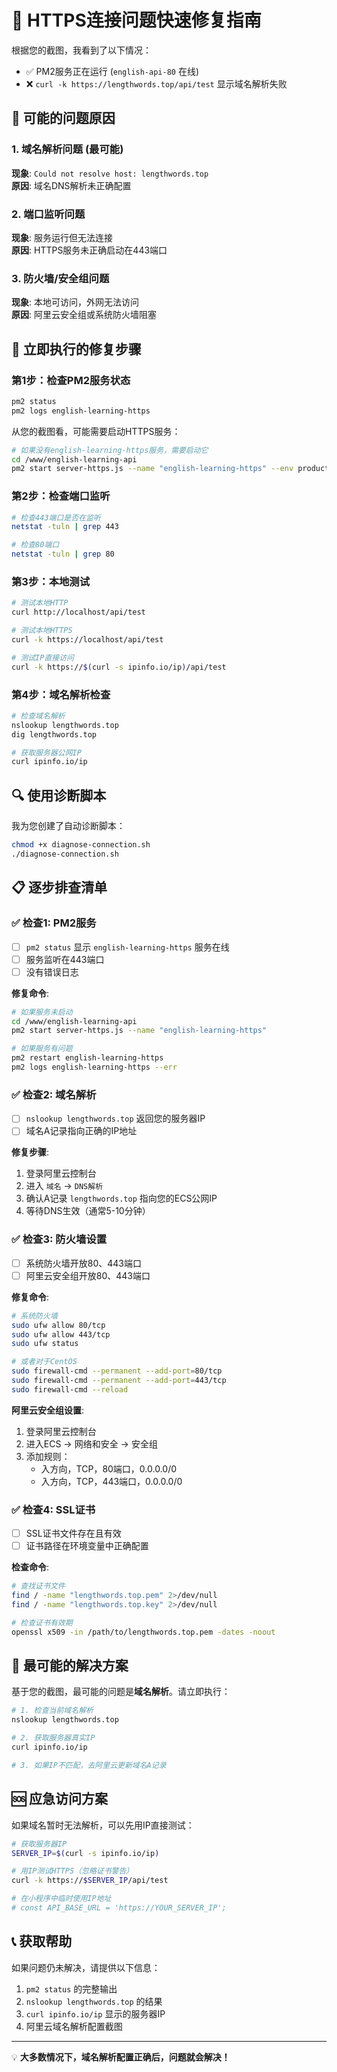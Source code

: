 # 🔧 HTTPS连接问题快速修复指南

根据您的截图，我看到了以下情况：
- ✅ PM2服务正在运行 (`english-api-80` 在线)  
- ❌ `curl -k https://lengthwords.top/api/test` 显示域名解析失败

## 🎯 可能的问题原因

### 1. 域名解析问题 (最可能)
**现象**: `Could not resolve host: lengthwords.top`  
**原因**: 域名DNS解析未正确配置

### 2. 端口监听问题
**现象**: 服务运行但无法连接  
**原因**: HTTPS服务未正确启动在443端口

### 3. 防火墙/安全组问题
**现象**: 本地可访问，外网无法访问  
**原因**: 阿里云安全组或系统防火墙阻塞

## 🚀 立即执行的修复步骤

### 第1步：检查PM2服务状态
```bash
pm2 status
pm2 logs english-learning-https
```

从您的截图看，可能需要启动HTTPS服务：
```bash
# 如果没有english-learning-https服务，需要启动它
cd /www/english-learning-api
pm2 start server-https.js --name "english-learning-https" --env production
```

### 第2步：检查端口监听
```bash
# 检查443端口是否在监听
netstat -tuln | grep 443

# 检查80端口
netstat -tuln | grep 80
```

### 第3步：本地测试
```bash
# 测试本地HTTP
curl http://localhost/api/test

# 测试本地HTTPS  
curl -k https://localhost/api/test

# 测试IP直接访问
curl -k https://$(curl -s ipinfo.io/ip)/api/test
```

### 第4步：域名解析检查
```bash
# 检查域名解析
nslookup lengthwords.top
dig lengthwords.top

# 获取服务器公网IP
curl ipinfo.io/ip
```

## 🔍 使用诊断脚本

我为您创建了自动诊断脚本：
```bash
chmod +x diagnose-connection.sh
./diagnose-connection.sh
```

## 📋 逐步排查清单

### ✅ 检查1: PM2服务
- [ ] `pm2 status` 显示 `english-learning-https` 服务在线
- [ ] 服务监听在443端口
- [ ] 没有错误日志

**修复命令**:
```bash
# 如果服务未启动
cd /www/english-learning-api
pm2 start server-https.js --name "english-learning-https"

# 如果服务有问题
pm2 restart english-learning-https
pm2 logs english-learning-https --err
```

### ✅ 检查2: 域名解析
- [ ] `nslookup lengthwords.top` 返回您的服务器IP
- [ ] 域名A记录指向正确的IP地址

**修复步骤**:
1. 登录阿里云控制台
2. 进入 `域名` → `DNS解析`
3. 确认A记录 `lengthwords.top` 指向您的ECS公网IP
4. 等待DNS生效（通常5-10分钟）

### ✅ 检查3: 防火墙设置
- [ ] 系统防火墙开放80、443端口
- [ ] 阿里云安全组开放80、443端口

**修复命令**:
```bash
# 系统防火墙
sudo ufw allow 80/tcp
sudo ufw allow 443/tcp
sudo ufw status

# 或者对于CentOS
sudo firewall-cmd --permanent --add-port=80/tcp
sudo firewall-cmd --permanent --add-port=443/tcp
sudo firewall-cmd --reload
```

**阿里云安全组设置**:
1. 登录阿里云控制台
2. 进入ECS → 网络和安全 → 安全组
3. 添加规则：
   - 入方向，TCP，80端口，0.0.0.0/0
   - 入方向，TCP，443端口，0.0.0.0/0

### ✅ 检查4: SSL证书
- [ ] SSL证书文件存在且有效
- [ ] 证书路径在环境变量中正确配置

**检查命令**:
```bash
# 查找证书文件
find / -name "lengthwords.top.pem" 2>/dev/null
find / -name "lengthwords.top.key" 2>/dev/null

# 检查证书有效期
openssl x509 -in /path/to/lengthwords.top.pem -dates -noout
```

## 🎯 最可能的解决方案

基于您的截图，最可能的问题是**域名解析**。请立即执行：

```bash
# 1. 检查当前域名解析
nslookup lengthwords.top

# 2. 获取服务器真实IP  
curl ipinfo.io/ip

# 3. 如果IP不匹配，去阿里云更新域名A记录
```

## 🆘 应急访问方案

如果域名暂时无法解析，可以先用IP直接测试：

```bash
# 获取服务器IP
SERVER_IP=$(curl -s ipinfo.io/ip)

# 用IP测试HTTPS（忽略证书警告）
curl -k https://$SERVER_IP/api/test

# 在小程序中临时使用IP地址
# const API_BASE_URL = 'https://YOUR_SERVER_IP';
```

## 📞 获取帮助

如果问题仍未解决，请提供以下信息：
1. `pm2 status` 的完整输出
2. `nslookup lengthwords.top` 的结果  
3. `curl ipinfo.io/ip` 显示的服务器IP
4. 阿里云域名解析配置截图

---

💡 **大多数情况下，域名解析配置正确后，问题就会解决！**
